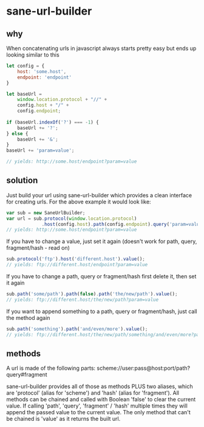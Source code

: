 # sane-url-builder
## why
When concatenating urls in javascript always starts pretty easy but ends up looking similar to this

```javascript
let config = {
    host: 'some.host',
    endpoint: 'endpoint'
}

let baseUrl =
    window.location.protocol + "//" +
    config.host + "/" +
    config.endpoint;
    
if (baseUrl.indexOf('?') === -1) {
    baseUrl += '?';
} else {
    baseUrl += '&';
}
baseUrl += 'param=value';

// yields: http://some.host/endpoint?param=value
```

## solution
Just build your url using sane-url-builder which provides a clean interface for creating urls. For the above example it would look like:

```javascript
var sub = new SaneUrlBuilder;
var url = sub.protocol(window.location.protocol)
             .host(config.host).path(config.endpoint).query('param=value').value();
// yields: http://some.host/endpoint?param=value
```

If you have to change a value, just set it again (doesn't work for path, query, fragment/hash - read on)
```javascript
sub.protocol('ftp').host('different.host').value();
// yields: ftp://different.host/endpoint?param=value
```

If you have to change a path, query or fragment/hash first delete it, then set it again
```javascript
sub.path('some/path').path(false).path('the/new/path').value();
// yields: ftp://different.host/the/new/path?param=value
```

If you want to append something to a path, query or fragment/hash, just call the method again
```javascript
sub.path('something').path('and/even/more').value();
// yields: ftp://different.host/the/new/path/something/and/even/more?param=value
```

## methods
A url is made of the following parts:
scheme://user:pass@host:port/path?query#fragment

sane-url-builder provides all of those as methods PLUS two aliases, which are 'protocol' (alias for 'scheme') and 'hash' (alias for 'fragment'). All methods can be chained and called with Boolean 'false' to clear the current value. If calling 'path', 'query', 'fragment' / 'hash' multiple times they will append the passed value to the current value. The only method that can't be chained is 'value' as it returns the built url.
